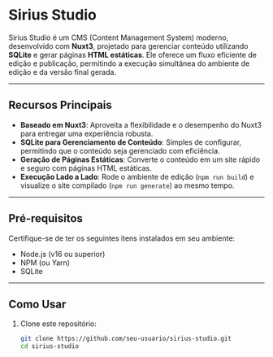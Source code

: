 # Sirius Studio

Sirius Studio é um CMS (Content Management System) moderno, desenvolvido com **Nuxt3**, projetado para gerenciar conteúdo utilizando **SQLite** e gerar páginas **HTML estáticas**. Ele oferece um fluxo eficiente de edição e publicação, permitindo a execução simultânea do ambiente de edição e da versão final gerada.

---

## Recursos Principais

- **Baseado em Nuxt3**: Aproveita a flexibilidade e o desempenho do Nuxt3 para entregar uma experiência robusta.
- **SQLite para Gerenciamento de Conteúdo**: Simples de configurar, permitindo que o conteúdo seja gerenciado com eficiência.
- **Geração de Páginas Estáticas**: Converte o conteúdo em um site rápido e seguro com páginas HTML estáticas.
- **Execução Lado a Lado**: Rode o ambiente de edição (`npm run build`) e visualize o site compilado (`npm run generate`) ao mesmo tempo.

---

## Pré-requisitos

Certifique-se de ter os seguintes itens instalados em seu ambiente:

- Node.js (v16 ou superior)
- NPM (ou Yarn)
- SQLite

---

## Como Usar

1. Clone este repositório:
   ```bash
   git clone https://github.com/seu-usuario/sirius-studio.git
   cd sirius-studio
